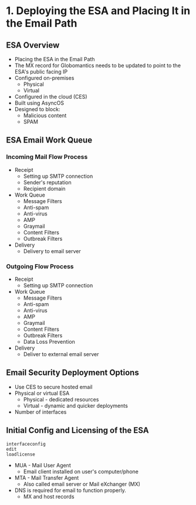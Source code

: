 # 1. Deploying the ESA and Placing It in the Email Path

## ESA Overview

* Placing the ESA in the Email Path
* The MX record for Globomantics needs to be updated to point to the ESA's public facing IP
* Configured on-premises
  * Physical
  * Virtual
* Configured in the cloud \(CES\)
* Built using AsyncOS
* Designed to block:
  * Malicious content
  * SPAM

## ESA Email Work Queue

### Incoming Mail Flow Process

* Receipt
  * Setting up SMTP connection
  * Sender's reputation
  * Recipient domain
* Work Queue
  * Message Filters
  * Anti-spam
  * Anti-virus
  * AMP
  * Graymail
  * Content Filters
  * Outbreak Filters
* Delivery
  * Delivery to email server

### Outgoing Flow Process

* Receipt
  * Setting up SMTP connection
* Work Queue
  * Message Filters
  * Anti-spam
  * Anti-virus
  * AMP
  * Graymail
  * Content Filters
  * Outbreak Filters
  * Data Loss Prevention
* Delivery
  * Deliver to external email server

## Email Security Deployment Options

* Use CES to secure hosted email
* Physical or virtual ESA
  * Physical - dedicated resources
  * Virtual - dynamic and quicker deployments
* Number of interfaces

## Initial Config and Licensing of the ESA

```text
interfaceconfig
edit
loadlicense
```

* MUA - Mail User Agent
  * Email client installed on user's computer/phone
* MTA - Mail Transfer Agent
  * Also called email server or Mail eXchanger \(MX\)
* DNS is required for email to function properly.
  * MX and host records

